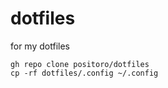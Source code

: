 # dotfiles
for my dotfiles

```
gh repo clone positoro/dotfiles
cp -rf dotfiles/.config ~/.config
```

